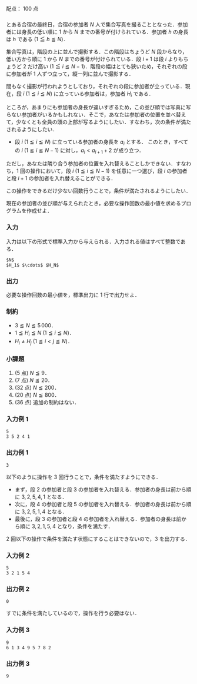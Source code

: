 配点： $100$ 点

###
とある合宿の最終日，合宿の参加者 $N$ 人で集合写真を撮ることとなった．参加者には身長の低い順に $1$ から $N$ までの番号が付けられている．参加者 $h$ の身長は $h$ である ($1 \leqq h \leqq N$)．

集合写真は，階段の上に並んで撮影する．この階段はちょうど $N$ 段からなり，低い方から順に $1$ から $N$ までの番号が付けられている．段 $i + 1$ は段 $i$ よりもちょうど $2$ だけ高い ($1 \leqq i \leqq N - 1$)．階段の幅はとても狭いため，それぞれの段に参加者が $1$ 人ずつ立って，縦一列に並んで撮影する．

間もなく撮影が行われようとしており，それぞれの段に参加者が立っている．現在，段 $i$ ($1 \leqq i \leqq N$) に立っている参加者は，参加者 $H_i$ である．

ところが，あまりにも参加者の身長が違いすぎるため，この並び順では写真に写らない参加者がいるかもしれない．そこで，あなたは参加者の位置を並べ替えて，少なくとも全員の頭の上部が写るようにしたい．すなわち，次の条件が満たされるようにしたい．

- 段 $i$ ($1 \leqq i \leqq N$) に立っている参加者の身長を $a_i$ とする．
このとき，すべての $i$ ($1 \leqq i \leqq N - 1$) に対し，$a_{i} < a_{i + 1} + 2$ が成り立つ．

ただし，あなたは隣り合う参加者の位置を入れ替えることしかできない．すなわち，$1$ 回の操作において，段 $i$ ($1 \leqq i \leqq N - 1$) を任意に一つ選び，段 $i$ の参加者と段 $i + 1$ の参加者を入れ替えることができる．

この操作をできるだけ少ない回数行うことで，条件が満たされるようにしたい．

現在の参加者の並び順が与えられたとき，必要な操作回数の最小値を求めるプログラムを作成せよ．

### 入力
入力は以下の形式で標準入力から与えられる．入力される値はすべて整数である．
~~~
$N$
$H_1$ $\cdots$ $H_N$
~~~

### 出力
必要な操作回数の最小値を，標準出力に $1$ 行で出力せよ．

### 制約
- $3 \leqq N \leqq 5\,000$．
- $1 \leqq H_i \leqq N$ ($1 \leqq i \leqq N$)．
- $H_i \neq H_j$ ($1 \leqq i < j \leqq N$)．

### 小課題
1. ($5$ 点) $N \leqq 9$．
2. ($7$ 点) $N \leqq 20$．
3. ($32$ 点) $N \leqq 200$．
4. ($20$ 点) $N \leqq 800$．
5. ($36$ 点) 追加の制約はない．

### 入力例 1
~~~
5
3 5 2 4 1
~~~

### 出力例 1
~~~
3
~~~

以下のように操作を $3$ 回行うことで，条件を満たすようにできる．

- まず，段 $2$ の参加者と段 $3$ の参加者を入れ替える．参加者の身長は前から順に $3, 2, 5, 4, 1$ となる．
- 次に，段 $4$ の参加者と段 $5$ の参加者を入れ替える．参加者の身長は前から順に $3, 2, 5, 1, 4$ となる．
- 最後に，段 $3$ の参加者と段 $4$ の参加者を入れ替える．参加者の身長は前から順に $3, 2, 1, 5, 4$ となり，条件を満たす．

$2$ 回以下の操作で条件を満たす状態にすることはできないので，$3$ を出力する．

### 入力例 2
~~~
5
3 2 1 5 4
~~~

### 出力例 2
~~~
0
~~~

すでに条件を満たしているので，操作を行う必要はない．

### 入力例 3
~~~
9
6 1 3 4 9 5 7 8 2
~~~

### 出力例 3
~~~
9
~~~

